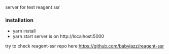 server for test reagent ssr

### installation
- yarn install
- yarn start
    server is on http://localhost:5000


try to check reagent-ssr repo here https://github.com/babyjazz/reagent-ssr
